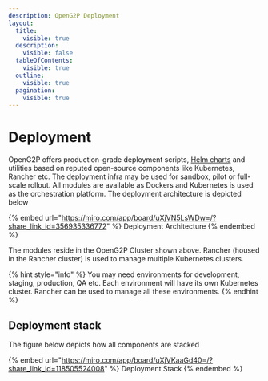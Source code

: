 ```yaml
---
description: OpenG2P Deployment
layout:
  title:
    visible: true
  description:
    visible: false
  tableOfContents:
    visible: true
  outline:
    visible: true
  pagination:
    visible: true
---
```


# Deployment

OpenG2P offers production-grade deployment scripts, [Helm charts](helm-charts.md) and utilities based on reputed open-source components like Kubernetes, Rancher etc. The deployment infra may be used for sandbox, pilot or full-scale rollout. All modules are available as Dockers and Kubernetes is used as the orchestration platform. The deployment architecture is depicted below

{% embed url="https://miro.com/app/board/uXjVN5LsWDw=/?share_link_id=356935336772" %}
Deployment Architecture
{% endembed %}

The modules reside in the OpenG2P Cluster shown above.  Rancher (housed in the Rancher cluster) is used to manage multiple Kubernetes clusters.

{% hint style="info" %}
You may need environments for development, staging, production, QA etc. Each environment will have its own Kubernetes cluster.  Rancher can be used to manage all these environments.
{% endhint %}

## Deployment stack

The figure below depicts how all components are stacked

{% embed url="https://miro.com/app/board/uXjVKaaGd40=/?share_link_id=118505524008" %}
Deployment Stack
{% endembed %}
